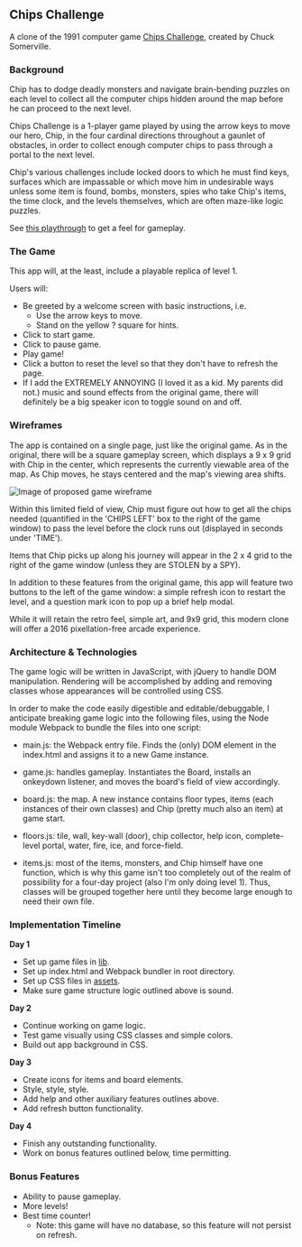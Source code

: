 ## Chips Challenge

A clone of the 1991 computer game [Chips Challenge][wikipedia], created by Chuck Somerville.

### Background

Chip has to dodge deadly monsters and navigate brain-bending puzzles on each level to collect all the computer chips hidden around the map before he can proceed to the next level.

Chips Challenge is a 1-player game played by using the arrow keys to move our hero, Chip, in the four cardinal directions throughout a gaunlet of obstacles, in order to collect enough computer chips to pass through a portal to the next level.

Chip's various challenges include locked doors to which he must find keys, surfaces which are impassable or which move him in undesirable ways unless some item is found, bombs, monsters, spies who take Chip's items, the time clock, and the levels themselves, which are often maze-like logic puzzles.

See [this playthrough][playthrough] to get a feel for gameplay.

[wikipedia]: https://en.wikipedia.org/wiki/Chip%27s_Challenge
[playthrough]: https://www.youtube.com/watch?v=pcdMh1M7QLI

### The Game

This app will, at the least, include a playable replica of level 1.

Users will:

- Be greeted by a welcome screen with basic instructions, i.e.
  - Use the arrow keys to move.
  - Stand on the yellow ? square for hints.
- Click to start game.
- Click to pause game.
- Play game!
- Click a button to reset the level so that they don't have to refresh the page.
- If I add the EXTREMELY ANNOYING (I loved it as a kid. My parents did not.) music and sound effects from the original game, there will definitely be a big speaker icon to toggle sound on and off.

### Wireframes

The app is contained on a single page, just like the original game. As in the original, there will be a square gameplay screen, which displays a 9 x 9 grid with Chip in the center, which represents the currently viewable area of the map. As Chip moves, he stays centered and the map's viewing area shifts.

![Image of proposed game wireframe](docs/wireframe.png)

Within this limited field of view, Chip must figure out how to get all the chips needed (quantified in the 'CHIPS LEFT' box to the right of the game window) to pass the level before the clock runs out (displayed in seconds under 'TIME').

Items that Chip picks up along his journey will appear in the 2 x 4 grid to the right of the game window (unless they are STOLEN by a SPY).

In addition to these features from the original game, this app will feature two buttons to the left of the game window: a simple refresh icon to restart the level, and a question mark icon to pop up a brief help modal.

While it will retain the retro feel, simple art, and 9x9 grid, this modern clone will offer a 2016 pixellation-free arcade experience.

### Architecture & Technologies

The game logic will be written in JavaScript, with jQuery to handle DOM manipulation. Rendering will be accomplished by adding and removing classes whose appearances will be controlled using CSS.

In order to make the code easily digestible and editable/debuggable, I anticipate breaking game logic into the following files, using the Node module Webpack to bundle the files into one script:

- main.js: the Webpack entry file. Finds the (only) DOM element in the index.html and assigns it to a new Game instance.

- game.js: handles gameplay. Instantiates the Board, installs an onkeydown listener, and moves the board's field of view accordingly.

- board.js: the map. A new instance contains floor types, items (each instances of their own classes) and Chip (pretty much also an item) at game start.

- floors.js: tile, wall, key-wall (door), chip collector, help icon, complete-level portal, water, fire, ice, and force-field.

- items.js: most of the items, monsters, and Chip himself have one function, which is why this game isn't too completely out of the realm of possibility for a four-day project (also I'm only doing level 1). Thus, classes will be grouped together here until they become large enough to need their own file.

### Implementation Timeline

**Day 1**

- Set up game files in [lib].
- Set up index.html and Webpack bundler in root directory.
- Set up CSS files in [assets].
- Make sure game structure logic outlined above is sound.

[lib]: /lib
[assets]: /assets

**Day 2**

- Continue working on game logic.
- Test game visually using CSS classes and simple colors.
- Build out app background in CSS.

**Day 3**

- Create icons for items and board elements.
- Style, style, style.
- Add help and other auxiliary features outlines above.
- Add refresh button functionality.

**Day 4**

- Finish any outstanding functionality.
- Work on bonus features outlined below, time permitting.

### Bonus Features

- Ability to pause gameplay.
- More levels!
- Best time counter!
  - Note: this game will have no database, so this feature will not persist on refresh.
